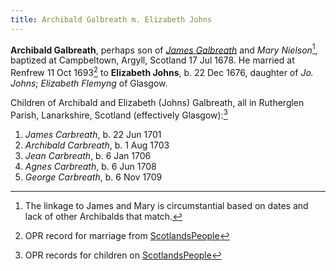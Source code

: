 ```yaml
---
title: Archibald Galbreath m. Elizabeth Johns
---
```

**Archibald Galbreath**, perhaps son of [*James Galbreath*](galbreath-james-1659.md) and *Mary Nielson*[^birth], baptized at Campbeltown, Argyll, Scotland 17 Jul 1678.  He married at Renfrew 11 Oct 1693[^marriage] to **Elizabeth Johns**, b. 22 Dec 1676, daughter of  *Jo. Johns*; *Elizabeth Flemyng* of Glasgow.

Children of Archibald and Elizabeth (Johns) Galbreath, all in Rutherglen Parish, Lanarkshire, Scotland (effectively Glasgow):[^children]

1. *James Carbreath*, b. 22 Jun 1701
2. *Archibald Carbreath*, b. 1 Aug 1703
3. *Jean Carbreath*, b. 6 Jan 1706
4. *Agnes Carbreath*, b. 6 Jun 1708
5. *George Carbreath*, b. 6 Nov 1709

[^birth]: The linkage to James and Mary is circumstantial based on dates and lack of other Archibalds that match.

[^marriage]: OPR record for marriage from [ScotlandsPeople](https://www.scotlandspeople.gov.uk/record-results?search_type=people&event=M&record_type%5B0%5D=opr_marriages&church_type=Old%20Parish%20Registers&dl_cat=church&dl_rec=church-banns-marriages&surname=galbreath&surname_so=syn&forename_so=starts&sex=M&spouse_name=johns&spouse_name_so=exact&record=Church%20of%20Scotland%20%28old%20parish%20registers%29%20Roman%20Catholic%20Church%20Other%20churches)

[^children]: OPR records for children on [ScotlandsPeople](https://www.scotlandspeople.gov.uk/record-results?search_type=people&event=%28B%20OR%20C%20OR%20S%29&record_type%5B0%5D=opr_births&church_type=Old%20Parish%20Registers&dl_cat=church&dl_rec=church-births-baptisms&surname=carbreath&surname_so=syn&forename_so=starts&from_year=1700&to_year=1710&parent_names=carbreath&parent_names_so=fuzzy&parent_name_two=johns&parent_name_two_so=exact&record=Church%20of%20Scotland%20%28old%20parish%20registers%29%20Roman%20Catholic%20Church%20Other%20churches&sort=asc&order=Date&field=year)



